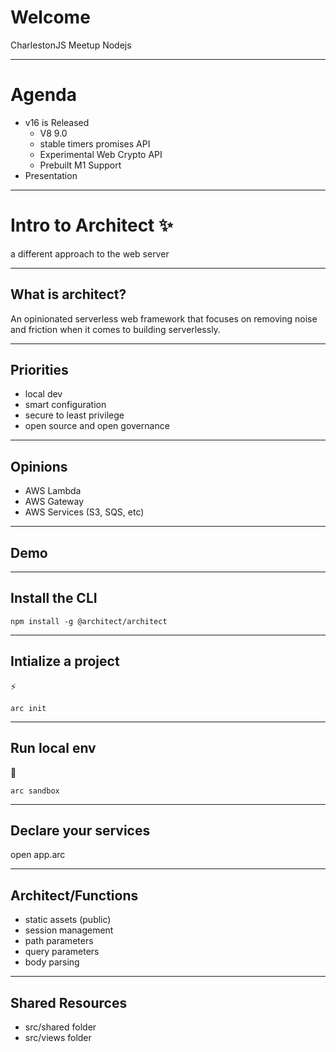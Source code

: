 # Welcome

CharlestonJS Meetup Nodejs

---

# Agenda

* v16 is Released
  - V8 9.0
  - stable timers promises API
  - Experimental Web Crypto API
  - Prebuilt M1 Support
* Presentation

---

# Intro to Architect :sparkles:

a different approach to the web server



---

## What is architect?

An opinionated serverless web framework
that focuses on removing noise and friction
when it comes to building serverlessly.

---

## Priorities

* local dev
* smart configuration
* secure to least privilege
* open source and open governance

---

## Opinions

* AWS Lambda
* AWS Gateway
* AWS Services (S3, SQS, etc)

---

## Demo

---

## Install the CLI

```
npm install -g @architect/architect
```

---

## Intialize a project

:zap:

```
arc init
```

---

## Run local env

:rocket:

```
arc sandbox
```

---

## Declare your services

open app.arc

---

## Architect/Functions

* static assets (public)
* session management
* path parameters
* query parameters
* body parsing

---

## Shared Resources

* src/shared folder
* src/views folder


